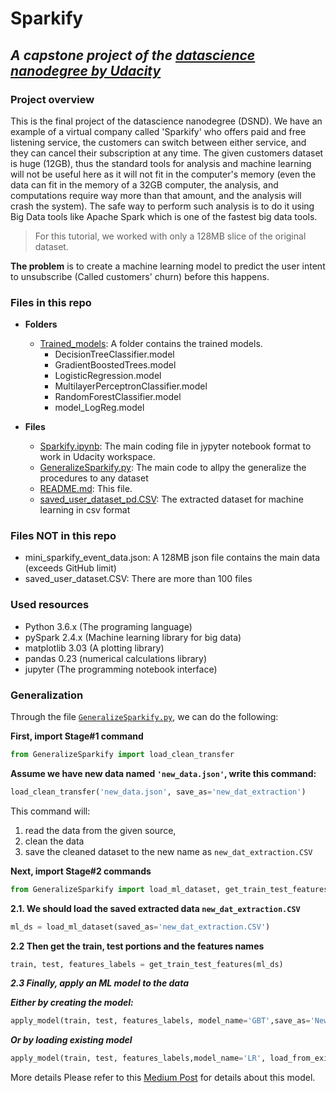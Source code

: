 # Sparkify
## *A capstone project of the [datascience nanodegree by Udacity](https://www.udacity.com/course/data-scientist-nanodegree--nd025)*

### Project overview
This is the final project of the datascience nanodegree (DSND). We have an example of a virtual company called 'Sparkify' who offers paid and free listening service, the customers can switch between either service, and they can cancel their subscription at any time.
The given customers dataset is huge (12GB), thus the standard tools for analysis and machine learning will not be useful here as it will not fit in the computer's memory (even the data can fit in the memory of a 32GB computer, the analysis, and computations require way more than that amount, and the analysis will crash the system). The safe way to perform such analysis is to do it using Big Data tools like Apache Spark which is one of the fastest big data tools.
> For this tutorial, we worked with only a 128MB slice of the original dataset.

**The problem** is to create a machine learning model to predict the user intent to unsubscribe (Called customers' churn) before this happens.

### Files in this repo

* **Folders**
  
  * [Trained_models](https://github.com/ArjunKadya/DSND_Sparkify/tree/master/Models): A folder contains the trained models.		
    * DecisionTreeClassifier.model
    * GradientBoostedTrees.model
    * LogisticRegression.model
    * MultilayerPerceptronClassifier.model
    * RandomForestClassifier.model
    * model_LogReg.model
	
* **Files**
  * [Sparkify.ipynb](https://github.com/ArjunKadya/DSND_Sparkify/blob/master/Sparkify.ipynb): The main coding file in jypyter notebook format to work in Udacity workspace.
  * [GeneralizeSparkify.py](https://github.com/ArjunKadya/DSND_Sparkify/blob/master/GeneralizeSparkify.py): The main code to allpy the generalize the procedures to any dataset
  * [README.md](https://github.com/ArjunKadya/DSND_Sparkify/blob/master/README.md): This file.
  * [saved_user_dataset_pd.CSV](https://github.com/ArjunKadya/DSND_Sparkify/blob/master/saved_user_dataset_pd.CSV): The extracted dataset for machine learning in csv format



### Files NOT in this repo
* mini_sparkify_event_data.json: A 128MB json file contains the main data (exceeds GitHub limit)
* saved_user_dataset.CSV: There are more than 100 files

### Used resources
- Python 3.6.x (The programing language)
- pySpark 2.4.x (Machine learning library for big data)
- matplotlib 3.03 (A plotting library)
- pandas 0.23 (numerical calculations library)
- jupyter (The programming notebook interface)

### Generalization
Through the file [`GeneralizeSparkify.py`](https://github.com/ArjunKadya/DSND_Sparkify/blob/master/GeneralizeSparkify.py), we can do the following:

**First, import Stage#1 command**

```python
from GeneralizeSparkify import load_clean_transfer
```

**Assume we have new data named `'new_data.json'`, write this command:**

```python
load_clean_transfer('new_data.json', save_as='new_dat_extraction')
```

This command will:
1. read the data from the given source,
2. clean the data
3. save the cleaned dataset to the new name as `new_dat_extraction.CSV`

**Next, import Stage#2 commands**

```python
from GeneralizeSparkify import load_ml_dataset, get_train_test_features, apply_model
```

**2.1. We should load the saved extracted data `new_dat_extraction.CSV`**

```python
ml_ds = load_ml_dataset(saved_as='new_dat_extraction.CSV')
```

**2.2 Then get the train, test portions and the features names**

```python
train, test, features_labels = get_train_test_features(ml_ds)
```

***2.3 Finally, apply an ML model to the data***

***Either by creating the model:***

```python
apply_model(train, test, features_labels, model_name='GBT',save_as='NewGBT.model')
```

***Or by loading existing model***

```python
apply_model(train, test, features_labels,model_name='LR', load_from_existing='LogisticRegression.model')
```

More details
Please refer to this [Medium Post](https://medium.com/@arjunkad/sparkify-churn-prediction-detecting-unhappy-customers-7349891942c3) for details about this model.
